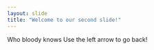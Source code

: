 ```yaml
---
layout: slide
title: "Welcome to our second slide!"
---
```

Who bloody knows
Use the left arrow to go back!
